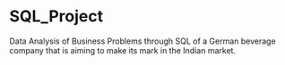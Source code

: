 # SQL_Project
Data Analysis of Business Problems through SQL of a German beverage company that is aiming to make its mark in the Indian market.
